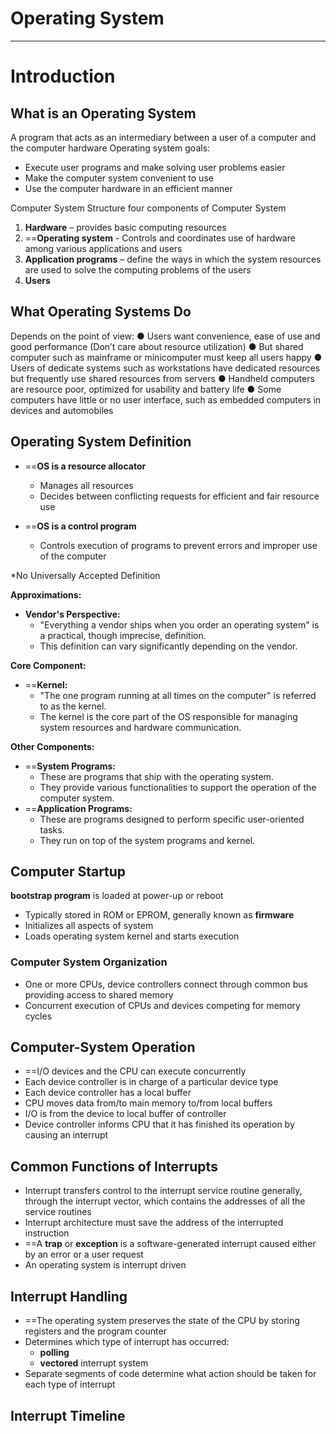 
# Operating System
---
# Introduction


## What is an Operating System
A program that acts as an intermediary between a user of a computer and the computer hardware Operating system goals: 
- Execute user programs and make solving user problems easier 
- Make the computer system convenient to use 
- Use the computer hardware in an efficient manner

Computer System Structure
four components of Computer System
1. **Hardware** – provides basic computing resources  
2.  ==**Operating system** - Controls and coordinates use of hardware among various applications and users 
3.  **Application programs** – define the ways in which the system resources are used to solve the computing problems of the users  
4.  **Users** 

## What Operating Systems Do

Depends on the point of view: 
● Users want convenience, ease of use and good performance (Don’t care about resource utilization)
● But shared computer such as mainframe or minicomputer must keep all users happy 
● Users of dedicate systems such as workstations have dedicated resources but frequently use shared resources from servers 
● Handheld computers are resource poor, optimized for usability and battery life 
● Some computers have little or no user interface, such as embedded computers in devices and automobiles

## Operating System Definition 

- ==**OS is a resource allocator** 
	- Manages all resources
	- Decides between conflicting requests for efficient and fair resource use 

- ==**OS is a control program** 
	- Controls execution of programs to prevent errors and improper use of the computer


*No Universally Accepted Definition

**Approximations:**

- **Vendor's Perspective:**
    - "Everything a vendor ships when you order an operating system" is a practical, though imprecise, definition.
    - This definition can vary significantly depending on the vendor.

**Core Component:**

- ==**Kernel:**
    - "The one program running at all times on the computer" is referred to as the kernel.
    - The kernel is the core part of the OS responsible for managing system resources and hardware communication.

**Other Components:**

- ==**System Programs:**
    - These are programs that ship with the operating system.
    - They provide various functionalities to support the operation of the computer system.
- ==**Application Programs:**
    - These are programs designed to perform specific user-oriented tasks.
    - They run on top of the system programs and kernel.

## Computer Startup

**bootstrap program** is loaded at power-up or reboot 
- Typically stored in ROM or EPROM, generally known as **firmware**
- Initializes all aspects of system
- Loads operating system kernel and starts execution

### Computer System Organization

- One or more CPUs, device controllers connect through common bus providing access to shared memory
- Concurrent execution of CPUs and devices competing for memory cycles

## Computer-System Operation

- ==I/O devices and the CPU can execute concurrently
- Each device controller is in charge of a particular device type
- Each device controller has a local buffer
- CPU moves data from/to main memory to/from local buffers
- I/O is from the device to local buffer of controller
- Device controller informs CPU that it has finished its operation by causing an interrupt

## Common Functions of Interrupts
- Interrupt transfers control to the interrupt service routine generally, through the interrupt vector, which contains the addresses of all the service routines
- Interrupt architecture must save the address of the interrupted instruction
- ==A **trap** or **exception** is a software-generated interrupt caused either by an error or a user request
- An operating system is interrupt driven

## Interrupt Handling
- ==The operating system preserves the state of the CPU by storing registers and the program counter
- Determines which type of interrupt has occurred:
	- **polling**
	- **vectored** interrupt system 
- Separate segments of code determine what action should be taken for each type of interrupt

## Interrupt Timeline

